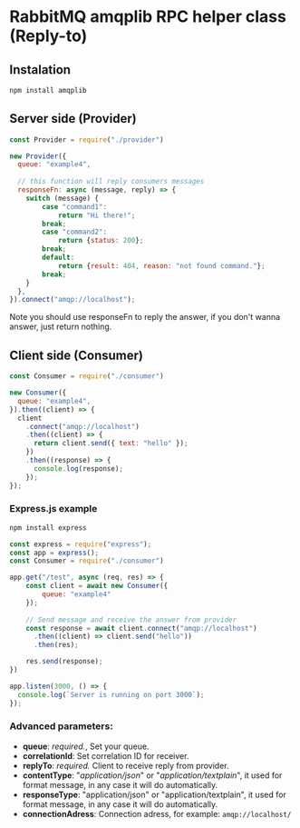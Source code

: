# RabbitMQ amqplib RPC helper class (Reply-to)
## Instalation 

```bash
npm install amqplib
```

## Server side (Provider)

```javascript
const Provider = require("./provider")

new Provider({
  queue: "example4",
  
  // this function will reply consumers messages
  responseFn: async (message, reply) => {
    switch (message) {
        case "command1":
            return "Hi there!";
        break;
        case "command2":
            return {status: 200};
        break;
        default: 
            return {result: 404, reason: "not found command."};
        break;
    }
  },
}).connect("amqp://localhost");
```

Note you should use responseFn to reply the answer, if you don't wanna answer, just return nothing.

## Client side (Consumer)

```javascript
const Consumer = require("./consumer")

new Consumer({
  queue: "example4",
}).then((client) => {
  client
    .connect("amqp://localhost")
    .then((client) => {
      return client.send({ text: "hello" });
    })
    .then((response) => {
      console.log(response);
    });
});
```

### Express.js example

```bash
npm install express
```

```javascript
const express = require("express");
const app = express();
const Consumer = require("./consumer")

app.get("/test", async (req, res) => {
    const client = await new Consumer({
        queue: "example4"
    });
    
    // Send message and receive the answer from provider
    const response = await client.connect("amqp://localhost")
      .then((client) => client.send("hello"))
      .then(res);

    res.send(response);
})

app.listen(3000, () => {
  console.log(`Server is running on port 3000`);
});
```

### Advanced parameters:

- **queue**: *required.*, Set your queue.
- **correlationId**: Set correlation ID for receiver.
- **replyTo**: *required.* Client to receive reply from provider.
- **contentType**: "*application/json*" or "*application/textplain*", it used for format message, in any case it will do automatically.
- **responseType**: "application/json" or "application/textplain", it used for format message, in any case it will do automatically.
- **connectionAdress**: Connection adress, for example: ```amqp://localhost/```
